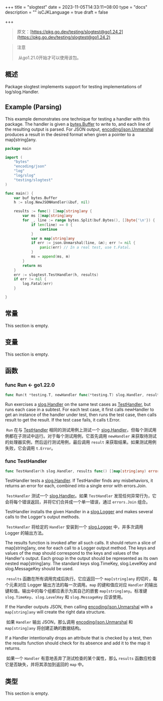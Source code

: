 +++
title = "slogtest"
date = 2023-11-05T14:33:11+08:00
type = "docs"
description = ""
isCJKLanguage = true
draft = false

+++

> 原文：[https://pkg.go.dev/testing/slogtest@go1.24.2](https://pkg.go.dev/testing/slogtest@go1.24.2)

> 注意
>
> ​	从go1.21.0开始才可以使用该包。

## 概述

Package slogtest implements support for testing implementations of log/slog.Handler.

## Example (Parsing)

This example demonstrates one technique for testing a handler with this package. The handler is given a [bytes.Buffer](https://pkg.go.dev/bytes#Buffer) to write to, and each line of the resulting output is parsed. For JSON output, [encoding/json.Unmarshal](https://pkg.go.dev/encoding/json#Unmarshal) produces a result in the desired format when given a pointer to a map[string]any.

``` go
package main

import (
	"bytes"
	"encoding/json"
	"log"
	"log/slog"
	"testing/slogtest"
)

func main() {
	var buf bytes.Buffer
	h := slog.NewJSONHandler(&buf, nil)

	results := func() []map[string]any {
		var ms []map[string]any
		for _, line := range bytes.Split(buf.Bytes(), []byte{'\n'}) {
			if len(line) == 0 {
				continue
			}
			var m map[string]any
			if err := json.Unmarshal(line, &m); err != nil {
				panic(err) // In a real test, use t.Fatal.
			}
			ms = append(ms, m)
		}
		return ms
	}
	err := slogtest.TestHandler(h, results)
	if err != nil {
		log.Fatal(err)
	}

}

```
## 常量

This section is empty.

## 变量

This section is empty.

## 函数 

### func Run <- go1.22.0

``` go
func Run(t *testing.T, newHandler func(*testing.T) slog.Handler, result func(*testing.T) map[string]any)
```

Run exercises a [slog.Handler](https://pkg.go.dev/log/slog#Handler) on the same test cases as [TestHandler](https://pkg.go.dev/testing/slogtest#TestHandler), but runs each case in a subtest. For each test case, it first calls newHandler to get an instance of the handler under test, then runs the test case, then calls result to get the result. If the test case fails, it calls t.Error.

​	`Run` 在与 [TestHandler](https://pkg.go.dev/testing/slogtest#TestHandler) 相同的测试用例上测试一个 [slog.Handler](https://pkg.go.dev/log/slog#Handler)，但每个测试用例都在子测试中运行。对于每个测试用例，它首先调用 `newHandler` 来获取待测试的处理器实例，然后运行测试用例，最后调用 `result` 来获取结果。如果测试用例失败，它会调用 `t.Error`。

### func TestHandler 

``` go
func TestHandler(h slog.Handler, results func() []map[string]any) error
```

TestHandler tests a [slog.Handler](https://pkg.go.dev/log/slog#Handler). If TestHandler finds any misbehaviors, it returns an error for each, combined into a single error with errors.Join.

​	`TestHandler` 测试一个 [slog.Handler](https://pkg.go.dev/log/slog#Handler)。如果 `TestHandler` 发现任何异常行为，它会将每个错误返回，并将它们合并成一个单一错误，通过 `errors.Join` 组合。

TestHandler installs the given Handler in a [slog.Logger](https://pkg.go.dev/log/slog#Logger) and makes several calls to the Logger's output methods.

​	`TestHandler` 将给定的 `Handler` 安装到一个 [slog.Logger](https://pkg.go.dev/log/slog#Logger) 中，并多次调用 Logger 的输出方法。

The results function is invoked after all such calls. It should return a slice of map[string]any, one for each call to a Logger output method. The keys and values of the map should correspond to the keys and values of the Handler's output. Each group in the output should be represented as its own nested map[string]any. The standard keys slog.TimeKey, slog.LevelKey and slog.MessageKey should be used.

​	`results` 函数在所有调用完成后执行。它应返回一个 `map[string]any` 的切片，每个元素对应 Logger 输出方法的每一次调用。`map` 的键和值应对应 `Handler` 的输出键和值。输出中的每个组都应表示为其自己的嵌套 `map[string]any`。标准键 `slog.TimeKey`、`slog.LevelKey` 和 `slog.MessageKey` 应该使用。

If the Handler outputs JSON, then calling [encoding/json.Unmarshal](https://pkg.go.dev/encoding/json#Unmarshal) with a `map[string]any` will create the right data structure.

​	如果 `Handler` 输出 JSON，那么调用 [encoding/json.Unmarshal](https://pkg.go.dev/encoding/json#Unmarshal) 和 `map[string]any` 将创建正确的数据结构。

If a Handler intentionally drops an attribute that is checked by a test, then the results function should check for its absence and add it to the map it returns.

​	如果一个 `Handler` 有意地丢弃了测试检查的某个属性，那么 `results` 函数应检查它是否缺失，并将其添加到返回的 `map` 中。

## 类型

This section is empty.